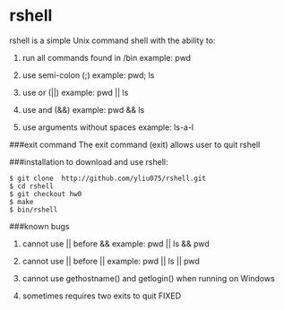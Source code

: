 # rshell

rshell is a simple Unix command shell with the ability to:

1. run all commands found in /bin   example: pwd

2. use semi-colon (;)               example: pwd; ls

3. use or (||)                      example: pwd || ls

4. use and (&&)                     example: pwd && ls

5. use arguments without spaces     example: ls-a-l

###exit command
The exit command (exit) allows user to quit rshell

###installation
to download and use rshell:
```
$ git clone  http://github.com/yliu075/rshell.git
$ cd rshell
$ git checkout hw0
$ make
$ bin/rshell
```

###known bugs

1. cannot use || before &&          example: pwd || ls && pwd

2. cannot use || before ||          example: pwd || ls || pwd

3. cannot use gethostname() and getlogin() when running on Windows

4. sometimes requires two exits to quit FIXED